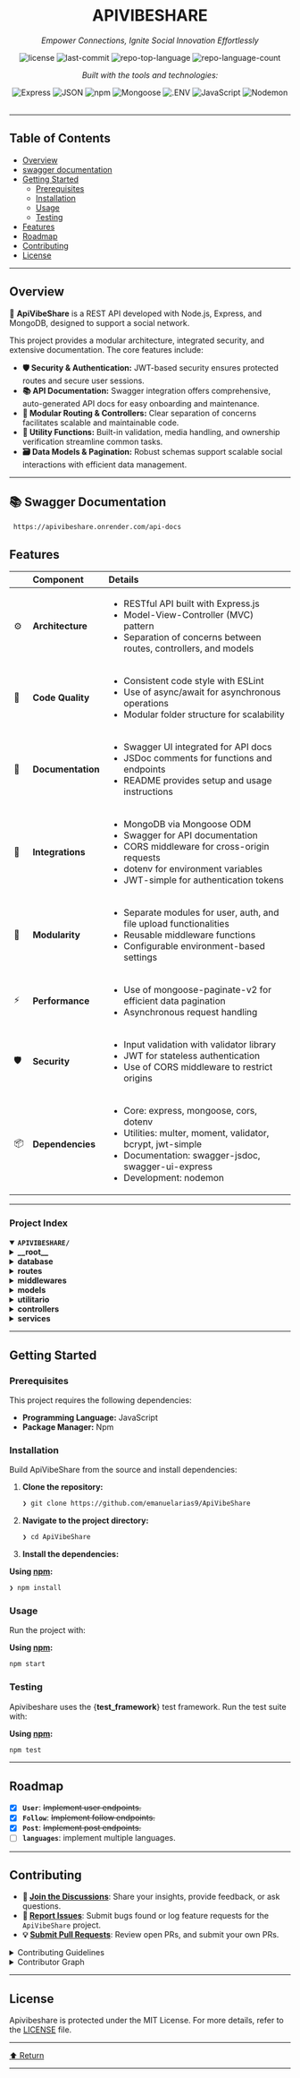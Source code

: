 <div id="top">

<!-- HEADER STYLE: CLASSIC -->
<div align="center">


# APIVIBESHARE

<em>Empower Connections, Ignite Social Innovation Effortlessly</em>

<!-- BADGES -->
<img src="https://img.shields.io/github/license/emanuelarias9/ApiVibeShare?style=flat&logo=opensourceinitiative&logoColor=white&color=0080ff" alt="license">
<img src="https://img.shields.io/github/last-commit/emanuelarias9/ApiVibeShare?style=flat&logo=git&logoColor=white&color=0080ff" alt="last-commit">
<img src="https://img.shields.io/github/languages/top/emanuelarias9/ApiVibeShare?style=flat&color=0080ff" alt="repo-top-language">
<img src="https://img.shields.io/github/languages/count/emanuelarias9/ApiVibeShare?style=flat&color=0080ff" alt="repo-language-count">

<em>Built with the tools and technologies:</em>

<img src="https://img.shields.io/badge/Express-000000.svg?style=flat&logo=Express&logoColor=white" alt="Express">
<img src="https://img.shields.io/badge/JSON-000000.svg?style=flat&logo=JSON&logoColor=white" alt="JSON">
<img src="https://img.shields.io/badge/npm-CB3837.svg?style=flat&logo=npm&logoColor=white" alt="npm">
<img src="https://img.shields.io/badge/Mongoose-F04D35.svg?style=flat&logo=Mongoose&logoColor=white" alt="Mongoose">
<img src="https://img.shields.io/badge/.ENV-ECD53F.svg?style=flat&logo=dotenv&logoColor=black" alt=".ENV">
<img src="https://img.shields.io/badge/JavaScript-F7DF1E.svg?style=flat&logo=JavaScript&logoColor=black" alt="JavaScript">
<img src="https://img.shields.io/badge/Nodemon-76D04B.svg?style=flat&logo=Nodemon&logoColor=white" alt="Nodemon">

</div>
<br>

---

## Table of Contents

- [Overview](#overview)
- [swagger documentation](#-swagger-documentation)
- [Getting Started](#getting-started)
    - [Prerequisites](#prerequisites)
    - [Installation](#installation)
    - [Usage](#usage)
    - [Testing](#testing)
- [Features](#features)
- [Roadmap](#roadmap)
- [Contributing](#contributing)
- [License](#license)

---

## Overview

🚀 **ApiVibeShare** is a REST API developed with Node.js, Express, and MongoDB, designed to support a social network. 

This project provides a modular architecture, integrated security, and extensive documentation. The core features include:

- **🛡️ Security & Authentication:** JWT-based security ensures protected routes and secure user sessions.
- **📚 API Documentation:** Swagger integration offers comprehensive, auto-generated API docs for easy onboarding and maintenance.
- **🔧 Modular Routing & Controllers:** Clear separation of concerns facilitates scalable and maintainable code.
- **🧹 Utility Functions:** Built-in validation, media handling, and ownership verification streamline common tasks.
- **🗃️ Data Models & Pagination:** Robust schemas support scalable social interactions with efficient data management.

---
## 📚 Swagger Documentation
```
 https://apivibeshare.onrender.com/api-docs

 ```
## Features

|      | Component          | Details                                                                                     |
| :--- | :----------------- | :------------------------------------------------------------------------------------------ |
| ⚙️  | **Architecture**   | <ul><li>RESTful API built with Express.js</li><li>Model-View-Controller (MVC) pattern</li><li>Separation of concerns between routes, controllers, and models</li></ul> |
| 🔩 | **Code Quality**   | <ul><li>Consistent code style with ESLint</li><li>Use of async/await for asynchronous operations</li><li>Modular folder structure for scalability</li></ul> |
| 📄 | **Documentation**  | <ul><li>Swagger UI integrated for API docs</li><li>JSDoc comments for functions and endpoints</li><li>README provides setup and usage instructions</li></ul> |
| 🔌 | **Integrations**    | <ul><li>MongoDB via Mongoose ODM</li><li>Swagger for API documentation</li><li>CORS middleware for cross-origin requests</li><li>dotenv for environment variables</li><li>JWT-simple for authentication tokens</li></ul> |
| 🧩 | **Modularity**      | <ul><li>Separate modules for user, auth, and file upload functionalities</li><li>Reusable middleware functions</li><li>Configurable environment-based settings</li></ul> |
| ⚡️  | **Performance**     | <ul><li>Use of mongoose-paginate-v2 for efficient data pagination</li><li>Asynchronous request handling</li></ul> |
| 🛡️ | **Security**        | <ul><li>Input validation with validator library</li><li>JWT for stateless authentication</li><li>Use of CORS middleware to restrict origins</li></ul> |
| 📦 | **Dependencies**    | <ul><li>Core: express, mongoose, cors, dotenv</li><li>Utilities: multer, moment, validator, bcrypt, jwt-simple</li><li>Documentation: swagger-jsdoc, swagger-ui-express</li><li>Development: nodemon</li></ul> |

---

### Project Index

<details open>
	<summary><b><code>APIVIBESHARE/</code></b></summary>
	<!-- __root__ Submodule -->
	<details>
		<summary><b>__root__</b></summary>
		<blockquote>
			<div class='directory-path' style='padding: 8px 0; color: #666;'>
				<code><b>⦿ __root__</b></code>
			<table style='width: 100%; border-collapse: collapse;'>
			<thead>
				<tr style='background-color: #f8f9fa;'>
					<th style='width: 30%; text-align: left; padding: 8px;'>File Name</th>
					<th style='text-align: left; padding: 8px;'>Summary</th>
				</tr>
			</thead>
				<tr style='border-bottom: 1px solid #eee;'>
					<td style='padding: 8px;'><b><a href='https://github.com/emanuelarias9/ApiVibeShare/blob/master/index.js'>index.js</a></b></td>
					<td style='padding: 8px;'>- Sets up the core server infrastructure for VibeShare, establishing database connection, API routing, and middleware configurations<br>- Integrates Swagger for comprehensive API documentation and enforces security via JWT authentication<br>- Facilitates communication between client applications and backend services, enabling user management, content posting, and social interactions within the social media platform.</td>
				</tr>
				<tr style='border-bottom: 1px solid #eee;'>
					<td style='padding: 8px;'><b><a href='https://github.com/emanuelarias9/ApiVibeShare/blob/master/package.json'>package.json</a></b></td>
					<td style='padding: 8px;'>- Defines the core configuration and dependencies for a RESTful social network API built with Node.js, Express, and MongoDB<br>- It establishes the project’s metadata, scripts, and essential libraries for user authentication, data management, and API documentation, serving as the foundation for the applications backend architecture.</td>
				</tr>
				<tr style='border-bottom: 1px solid #eee;'>
					<td style='padding: 8px;'><b><a href='https://github.com/emanuelarias9/ApiVibeShare/blob/master/LICENSE'>LICENSE</a></b></td>
					<td style='padding: 8px;'>Provides licensing information that governs the use, distribution, and modification of the entire software project, ensuring legal clarity and compliance across all components within the architecture.</td>
				</tr>
				<tr style='border-bottom: 1px solid #eee;'>
					<td style='padding: 8px;'><b><a href='https://github.com/emanuelarias9/ApiVibeShare/blob/master/jsconfig.json'>jsconfig.json</a></b></td>
					<td style='padding: 8px;'>- Defines the JavaScript project’s configuration settings, ensuring consistent compilation and module resolution across the codebase<br>- It facilitates seamless development by specifying language features, module types, and file inclusion, thereby supporting the overall architectures stability and maintainability within the project’s structure.</td>
				</tr>
			</table>
		</blockquote>
	</details>
	<!-- database Submodule -->
	<details>
		<summary><b>database</b></summary>
		<blockquote>
			<div class='directory-path' style='padding: 8px 0; color: #666;'>
				<code><b>⦿ database</b></code>
			<table style='width: 100%; border-collapse: collapse;'>
			<thead>
				<tr style='background-color: #f8f9fa;'>
					<th style='width: 30%; text-align: left; padding: 8px;'>File Name</th>
					<th style='text-align: left; padding: 8px;'>Summary</th>
				</tr>
			</thead>
				<tr style='border-bottom: 1px solid #eee;'>
					<td style='padding: 8px;'><b><a href='https://github.com/emanuelarias9/ApiVibeShare/blob/master/database/connection.js'>connection.js</a></b></td>
					<td style='padding: 8px;'>- Establishes and manages the connection to the MongoDB database for VibeShare, ensuring reliable data storage and retrieval<br>- Facilitates seamless integration with the database layer, enabling other components to interact with persistent data efficiently<br>- Serves as a foundational element in the applications architecture, supporting data-driven features and overall system stability.</td>
				</tr>
			</table>
		</blockquote>
	</details>
	<!-- routes Submodule -->
	<details>
		<summary><b>routes</b></summary>
		<blockquote>
			<div class='directory-path' style='padding: 8px 0; color: #666;'>
				<code><b>⦿ routes</b></code>
			<!-- User Submodule -->
			<details>
				<summary><b>User</b></summary>
				<blockquote>
					<div class='directory-path' style='padding: 8px 0; color: #666;'>
						<code><b>⦿ routes.User</b></code>
					<!-- V1 Submodule -->
					<details>
						<summary><b>V1</b></summary>
						<blockquote>
							<div class='directory-path' style='padding: 8px 0; color: #666;'>
								<code><b>⦿ routes.User.V1</b></code>
							<table style='width: 100%; border-collapse: collapse;'>
							<thead>
								<tr style='background-color: #f8f9fa;'>
									<th style='width: 30%; text-align: left; padding: 8px;'>File Name</th>
									<th style='text-align: left; padding: 8px;'>Summary</th>
								</tr>
							</thead>
								<tr style='border-bottom: 1px solid #eee;'>
									<td style='padding: 8px;'><b><a href='https://github.com/emanuelarias9/ApiVibeShare/blob/master/routes/User/V1/UserRoutes.js'>UserRoutes.js</a></b></td>
									<td style='padding: 8px;'>- Defines user-related API endpoints for account management, profile retrieval, and image uploads within the application<br>- Facilitates user registration, authentication, profile updates, and avatar handling, integrating middleware for security and file handling<br>- Serves as a key routing layer connecting client requests to user controller logic, supporting core user functionalities in the overall system architecture.</td>
								</tr>
							</table>
						</blockquote>
					</details>
				</blockquote>
			</details>
			<!-- Follow Submodule -->
			<details>
				<summary><b>Follow</b></summary>
				<blockquote>
					<div class='directory-path' style='padding: 8px 0; color: #666;'>
						<code><b>⦿ routes.Follow</b></code>
					<!-- V1 Submodule -->
					<details>
						<summary><b>V1</b></summary>
						<blockquote>
							<div class='directory-path' style='padding: 8px 0; color: #666;'>
								<code><b>⦿ routes.Follow.V1</b></code>
							<table style='width: 100%; border-collapse: collapse;'>
							<thead>
								<tr style='background-color: #f8f9fa;'>
									<th style='width: 30%; text-align: left; padding: 8px;'>File Name</th>
									<th style='text-align: left; padding: 8px;'>Summary</th>
								</tr>
							</thead>
								<tr style='border-bottom: 1px solid #eee;'>
									<td style='padding: 8px;'><b><a href='https://github.com/emanuelarias9/ApiVibeShare/blob/master/routes/Follow/V1/FollowRoutes.js'>FollowRoutes.js</a></b></td>
									<td style='padding: 8px;'>- Defines API endpoints for managing user follow relationships, enabling functionalities such as following, unfollowing, and retrieving lists of followers and followings<br>- Integrates authentication middleware to secure these interactions, supporting the overall social connectivity features within the application’s architecture<br>- This routing layer facilitates seamless user engagement and relationship management.</td>
								</tr>
							</table>
						</blockquote>
					</details>
				</blockquote>
			</details>
			<!-- Post Submodule -->
			<details>
				<summary><b>Post</b></summary>
				<blockquote>
					<div class='directory-path' style='padding: 8px 0; color: #666;'>
						<code><b>⦿ routes.Post</b></code>
					<!-- V1 Submodule -->
					<details>
						<summary><b>V1</b></summary>
						<blockquote>
							<div class='directory-path' style='padding: 8px 0; color: #666;'>
								<code><b>⦿ routes.Post.V1</b></code>
							<table style='width: 100%; border-collapse: collapse;'>
							<thead>
								<tr style='background-color: #f8f9fa;'>
									<th style='width: 30%; text-align: left; padding: 8px;'>File Name</th>
									<th style='text-align: left; padding: 8px;'>Summary</th>
								</tr>
							</thead>
								<tr style='border-bottom: 1px solid #eee;'>
									<td style='padding: 8px;'><b><a href='https://github.com/emanuelarias9/ApiVibeShare/blob/master/routes/Post/V1/PostRoutes.js'>PostRoutes.js</a></b></td>
									<td style='padding: 8px;'>- Defines API endpoints for managing social media posts, including creation, retrieval, deletion, image uploads, and user-specific feeds<br>- Integrates authentication and file handling to facilitate seamless post interactions within the application’s architecture, serving as the primary interface for post-related operations.</td>
								</tr>
							</table>
						</blockquote>
					</details>
				</blockquote>
			</details>
		</blockquote>
	</details>
	<!-- middlewares Submodule -->
	<details>
		<summary><b>middlewares</b></summary>
		<blockquote>
			<div class='directory-path' style='padding: 8px 0; color: #666;'>
				<code><b>⦿ middlewares</b></code>
			<table style='width: 100%; border-collapse: collapse;'>
			<thead>
				<tr style='background-color: #f8f9fa;'>
					<th style='width: 30%; text-align: left; padding: 8px;'>File Name</th>
					<th style='text-align: left; padding: 8px;'>Summary</th>
				</tr>
			</thead>
				<tr style='border-bottom: 1px solid #eee;'>
					<td style='padding: 8px;'><b><a href='https://github.com/emanuelarias9/ApiVibeShare/blob/master/middlewares/auth.js'>auth.js</a></b></td>
					<td style='padding: 8px;'>- Implements authentication middleware to verify and decode JWT tokens, ensuring secure access control across the application<br>- It validates token presence, integrity, and expiration, attaching authenticated user data to requests<br>- This component is essential for safeguarding protected routes and maintaining secure user sessions within the overall system architecture.</td>
				</tr>
			</table>
		</blockquote>
	</details>
	<!-- models Submodule -->
	<details>
		<summary><b>models</b></summary>
		<blockquote>
			<div class='directory-path' style='padding: 8px 0; color: #666;'>
				<code><b>⦿ models</b></code>
			<table style='width: 100%; border-collapse: collapse;'>
			<thead>
				<tr style='background-color: #f8f9fa;'>
					<th style='width: 30%; text-align: left; padding: 8px;'>File Name</th>
					<th style='text-align: left; padding: 8px;'>Summary</th>
				</tr>
			</thead>
				<tr style='border-bottom: 1px solid #eee;'>
					<td style='padding: 8px;'><b><a href='https://github.com/emanuelarias9/ApiVibeShare/blob/master/models/Follow.js'>Follow.js</a></b></td>
					<td style='padding: 8px;'>- Defines the schema and model for tracking user follow relationships within the application<br>- Facilitates recording, querying, and managing follow actions between users, enabling features like follower lists and activity feeds<br>- Integrates pagination support to efficiently handle large datasets, supporting scalable social interactions across the platform.</td>
				</tr>
				<tr style='border-bottom: 1px solid #eee;'>
					<td style='padding: 8px;'><b><a href='https://github.com/emanuelarias9/ApiVibeShare/blob/master/models/User.js'>User.js</a></b></td>
					<td style='padding: 8px;'>- Defines the user data model within the applications architecture, facilitating user management and authentication processes<br>- It structures user information, including credentials, profile details, and roles, while integrating pagination capabilities for efficient data handling<br>- This schema serves as a foundational component for user-related functionalities across the system.</td>
				</tr>
				<tr style='border-bottom: 1px solid #eee;'>
					<td style='padding: 8px;'><b><a href='https://github.com/emanuelarias9/ApiVibeShare/blob/master/models/Post.js'>Post.js</a></b></td>
					<td style='padding: 8px;'>- Defines the schema and model for social media posts, enabling storage, retrieval, and pagination of user-generated content within the application<br>- Facilitates efficient management of posts, including associated media files, timestamps, and user references, forming a core component of the platforms content management architecture.</td>
				</tr>
			</table>
		</blockquote>
	</details>
	<!-- utilitario Submodule -->
	<details>
		<summary><b>utilitario</b></summary>
		<blockquote>
			<div class='directory-path' style='padding: 8px 0; color: #666;'>
				<code><b>⦿ utilitario</b></code>
			<table style='width: 100%; border-collapse: collapse;'>
			<thead>
				<tr style='background-color: #f8f9fa;'>
					<th style='width: 30%; text-align: left; padding: 8px;'>File Name</th>
					<th style='text-align: left; padding: 8px;'>Summary</th>
				</tr>
			</thead>
				<tr style='border-bottom: 1px solid #eee;'>
					<td style='padding: 8px;'><b><a href='https://github.com/emanuelarias9/ApiVibeShare/blob/master/utilitario/validateOwnership.js'>validateOwnership.js</a></b></td>
					<td style='padding: 8px;'>- Provides a utility to verify document ownership within the application, ensuring that access and modifications are restricted to authenticated users who are the rightful owners<br>- Integrates seamlessly into the broader architecture by validating user permissions at the data layer, thereby maintaining data integrity and security across the system.</td>
				</tr>
				<tr style='border-bottom: 1px solid #eee;'>
					<td style='padding: 8px;'><b><a href='https://github.com/emanuelarias9/ApiVibeShare/blob/master/utilitario/CleanBody.js'>CleanBody.js</a></b></td>
					<td style='padding: 8px;'>- Provides a utility function to sanitize objects by removing properties with empty strings, null, or undefined values, and trimming string properties<br>- Integrates into the broader codebase to ensure data integrity and cleanliness before processing or storage, supporting consistent and reliable data handling across the application.</td>
				</tr>
				<tr style='border-bottom: 1px solid #eee;'>
					<td style='padding: 8px;'><b><a href='https://github.com/emanuelarias9/ApiVibeShare/blob/master/utilitario/ValidateImage.js'>ValidateImage.js</a></b></td>
					<td style='padding: 8px;'>- Provides utility functions for image validation and management within the application<br>- Ensures uploaded images meet format requirements and handles deletion of user avatars and post images, maintaining data integrity and storage hygiene across the project’s media handling architecture.</td>
				</tr>
				<tr style='border-bottom: 1px solid #eee;'>
					<td style='padding: 8px;'><b><a href='https://github.com/emanuelarias9/ApiVibeShare/blob/master/utilitario/HttpErrors.js'>HttpErrors.js</a></b></td>
					<td style='padding: 8px;'>- Defines a set of custom HTTP error classes aligned with standard HTTP status codes, facilitating consistent and descriptive error handling across the application<br>- These classes enable clear communication of specific error conditions, improving maintainability and debugging within the overall system architecture.</td>
				</tr>
				<tr style='border-bottom: 1px solid #eee;'>
					<td style='padding: 8px;'><b><a href='https://github.com/emanuelarias9/ApiVibeShare/blob/master/utilitario/jwt.js'>jwt.js</a></b></td>
					<td style='padding: 8px;'>- Generates JSON Web Tokens (JWT) for user authentication by encoding user identity, role, and timestamp information<br>- Facilitates secure, time-limited access control within the application’s architecture, enabling authenticated interactions across different components<br>- Serves as a core utility for managing user sessions and ensuring authorized access throughout the system.</td>
				</tr>
			</table>
		</blockquote>
	</details>
	<!-- controllers Submodule -->
	<details>
		<summary><b>controllers</b></summary>
		<blockquote>
			<div class='directory-path' style='padding: 8px 0; color: #666;'>
				<code><b>⦿ controllers</b></code>
			<!-- User Submodule -->
			<details>
				<summary><b>User</b></summary>
				<blockquote>
					<div class='directory-path' style='padding: 8px 0; color: #666;'>
						<code><b>⦿ controllers.User</b></code>
					<!-- V1 Submodule -->
					<details>
						<summary><b>V1</b></summary>
						<blockquote>
							<div class='directory-path' style='padding: 8px 0; color: #666;'>
								<code><b>⦿ controllers.User.V1</b></code>
							<table style='width: 100%; border-collapse: collapse;'>
							<thead>
								<tr style='background-color: #f8f9fa;'>
									<th style='width: 30%; text-align: left; padding: 8px;'>File Name</th>
									<th style='text-align: left; padding: 8px;'>Summary</th>
								</tr>
							</thead>
								<tr style='border-bottom: 1px solid #eee;'>
									<td style='padding: 8px;'><b><a href='https://github.com/emanuelarias9/ApiVibeShare/blob/master/controllers/User/V1/UserController.js'>UserController.js</a></b></td>
									<td style='padding: 8px;'>- This code file, <code>UserController.js</code>, serves as the primary interface for managing user-related operations within the applications architecture<br>- It orchestrates user registration, authentication, profile management, and social interactions by coordinating various service functions<br>- Essentially, it acts as the central controller that processes incoming user requests, validates data, and delegates tasks to underlying services, thereby enabling seamless user account handling and social features across the system.</td>
								</tr>
							</table>
						</blockquote>
					</details>
				</blockquote>
			</details>
			<!-- Follow Submodule -->
			<details>
				<summary><b>Follow</b></summary>
				<blockquote>
					<div class='directory-path' style='padding: 8px 0; color: #666;'>
						<code><b>⦿ controllers.Follow</b></code>
					<!-- V1 Submodule -->
					<details>
						<summary><b>V1</b></summary>
						<blockquote>
							<div class='directory-path' style='padding: 8px 0; color: #666;'>
								<code><b>⦿ controllers.Follow.V1</b></code>
							<table style='width: 100%; border-collapse: collapse;'>
							<thead>
								<tr style='background-color: #f8f9fa;'>
									<th style='width: 30%; text-align: left; padding: 8px;'>File Name</th>
									<th style='text-align: left; padding: 8px;'>Summary</th>
								</tr>
							</thead>
								<tr style='border-bottom: 1px solid #eee;'>
									<td style='padding: 8px;'><b><a href='https://github.com/emanuelarias9/ApiVibeShare/blob/master/controllers/Follow/V1/FollowController.js'>FollowController.js</a></b></td>
									<td style='padding: 8px;'>- Manages user follow relationships by providing endpoints to follow, unfollow, and retrieve lists of users being followed or followers<br>- Facilitates social connectivity within the platform, enabling users to build and explore their network, while ensuring proper authorization and pagination for scalable data access<br>- Integrates seamlessly into the overall architecture to support social interaction features.</td>
								</tr>
							</table>
						</blockquote>
					</details>
				</blockquote>
			</details>
			<!-- Post Submodule -->
			<details>
				<summary><b>Post</b></summary>
				<blockquote>
					<div class='directory-path' style='padding: 8px 0; color: #666;'>
						<code><b>⦿ controllers.Post</b></code>
					<!-- V1 Submodule -->
					<details>
						<summary><b>V1</b></summary>
						<blockquote>
							<div class='directory-path' style='padding: 8px 0; color: #666;'>
								<code><b>⦿ controllers.Post.V1</b></code>
							<table style='width: 100%; border-collapse: collapse;'>
							<thead>
								<tr style='background-color: #f8f9fa;'>
									<th style='width: 30%; text-align: left; padding: 8px;'>File Name</th>
									<th style='text-align: left; padding: 8px;'>Summary</th>
								</tr>
							</thead>
								<tr style='border-bottom: 1px solid #eee;'>
									<td style='padding: 8px;'><b><a href='https://github.com/emanuelarias9/ApiVibeShare/blob/master/controllers/Post/V1/PostController.js'>PostController.js</a></b></td>
									<td style='padding: 8px;'>- The <code>PostController.js</code> file serves as the primary interface for managing user-generated posts within the application<br>- It orchestrates core functionalities such as creating, retrieving, deleting, and updating posts, as well as handling associated media uploads and feeds<br>- By delegating business logic to dedicated services, this controller ensures a clean separation of concerns, facilitating scalable and maintainable interactions with the post-related features across the platform<br>- Overall, it acts as the central gateway for post operations, enabling seamless content management within the applications architecture.</td>
								</tr>
							</table>
						</blockquote>
					</details>
				</blockquote>
			</details>
		</blockquote>
	</details>
	<!-- services Submodule -->
	<details>
		<summary><b>services</b></summary>
		<blockquote>
			<div class='directory-path' style='padding: 8px 0; color: #666;'>
				<code><b>⦿ services</b></code>
			<!-- User Submodule -->
			<details>
				<summary><b>User</b></summary>
				<blockquote>
					<div class='directory-path' style='padding: 8px 0; color: #666;'>
						<code><b>⦿ services.User</b></code>
					<table style='width: 100%; border-collapse: collapse;'>
					<thead>
						<tr style='background-color: #f8f9fa;'>
							<th style='width: 30%; text-align: left; padding: 8px;'>File Name</th>
							<th style='text-align: left; padding: 8px;'>Summary</th>
						</tr>
					</thead>
						<tr style='border-bottom: 1px solid #eee;'>
							<td style='padding: 8px;'><b><a href='https://github.com/emanuelarias9/ApiVibeShare/blob/master/services/User/UserService.js'>UserService.js</a></b></td>
							<td style='padding: 8px;'>- Provides core user management functionalities, including validation, retrieval, updating, and image handling within the broader application architecture<br>- Facilitates user registration, authentication, profile updates, and social interactions by ensuring data integrity and consistency across user-related operations<br>- Serves as a central service layer that supports user-centric features and maintains data validation standards.</td>
						</tr>
					</table>
				</blockquote>
			</details>
			<!-- Follow Submodule -->
			<details>
				<summary><b>Follow</b></summary>
				<blockquote>
					<div class='directory-path' style='padding: 8px 0; color: #666;'>
						<code><b>⦿ services.Follow</b></code>
					<table style='width: 100%; border-collapse: collapse;'>
					<thead>
						<tr style='background-color: #f8f9fa;'>
							<th style='width: 30%; text-align: left; padding: 8px;'>File Name</th>
							<th style='text-align: left; padding: 8px;'>Summary</th>
						</tr>
					</thead>
						<tr style='border-bottom: 1px solid #eee;'>
							<td style='padding: 8px;'><b><a href='https://github.com/emanuelarias9/ApiVibeShare/blob/master/services/Follow/FollowService.js'>FollowService.js</a></b></td>
							<td style='padding: 8px;'>- Manages user follow relationships within the platform, enabling functionalities such as following and unfollowing users, retrieving followers and following lists with pagination, and verifying follow status<br>- Integrates validation and error handling to ensure data integrity, supporting social interaction features essential for user engagement and network building in the overall application architecture.</td>
						</tr>
					</table>
				</blockquote>
			</details>
			<!-- Post Submodule -->
			<details>
				<summary><b>Post</b></summary>
				<blockquote>
					<div class='directory-path' style='padding: 8px 0; color: #666;'>
						<code><b>⦿ services.Post</b></code>
					<table style='width: 100%; border-collapse: collapse;'>
					<thead>
						<tr style='background-color: #f8f9fa;'>
							<th style='width: 30%; text-align: left; padding: 8px;'>File Name</th>
							<th style='text-align: left; padding: 8px;'>Summary</th>
						</tr>
					</thead>
						<tr style='border-bottom: 1px solid #eee;'>
							<td style='padding: 8px;'><b><a href='https://github.com/emanuelarias9/ApiVibeShare/blob/master/services/Post/PostService.js'>PostService.js</a></b></td>
							<td style='padding: 8px;'>- Provides core functionalities for managing user posts within the application, including creation, retrieval, updating images, deletion, and generating user feeds<br>- Facilitates interaction with the post data model, enforces ownership and validation rules, and supports media handling, thereby serving as the central service layer for post-related operations in the overall architecture.</td>
						</tr>
					</table>
				</blockquote>
			</details>
		</blockquote>
	</details>
</details>

---

## Getting Started

### Prerequisites

This project requires the following dependencies:

- **Programming Language:** JavaScript
- **Package Manager:** Npm

### Installation

Build ApiVibeShare from the source and install dependencies:

1. **Clone the repository:**

    ```sh
    ❯ git clone https://github.com/emanuelarias9/ApiVibeShare
    ```

2. **Navigate to the project directory:**

    ```sh
    ❯ cd ApiVibeShare
    ```

3. **Install the dependencies:**

**Using [npm](https://www.npmjs.com/):**

```sh
❯ npm install
```

### Usage

Run the project with:

**Using [npm](https://www.npmjs.com/):**

```sh
npm start
```

### Testing

Apivibeshare uses the {__test_framework__} test framework. Run the test suite with:

**Using [npm](https://www.npmjs.com/):**

```sh
npm test
```

---

## Roadmap

- [X] **`User`**: <strike>Implement user endpoints.</strike>
- [X] **`Follow`**: <strike>Implement follow endpoints.</strike>
- [X] **`Post`**: <strike>Implement post endpoints.</strike>
- [ ] **`languages`**: implement multiple languages.

---

## Contributing

- **💬 [Join the Discussions](https://github.com/emanuelarias9/ApiVibeShare/discussions)**: Share your insights, provide feedback, or ask questions.
- **🐛 [Report Issues](https://github.com/emanuelarias9/ApiVibeShare/issues)**: Submit bugs found or log feature requests for the `ApiVibeShare` project.
- **💡 [Submit Pull Requests](https://github.com/emanuelarias9/ApiVibeShare/blob/main/CONTRIBUTING.md)**: Review open PRs, and submit your own PRs.

<details closed>
<summary>Contributing Guidelines</summary>

1. **Fork the Repository**: Start by forking the project repository to your github account.
2. **Clone Locally**: Clone the forked repository to your local machine using a git client.
   ```sh
   git clone https://github.com/emanuelarias9/ApiVibeShare
   ```
3. **Create a New Branch**: Always work on a new branch, giving it a descriptive name.
   ```sh
   git checkout -b new-feature-x
   ```
4. **Make Your Changes**: Develop and test your changes locally.
5. **Commit Your Changes**: Commit with a clear message describing your updates.
   ```sh
   git commit -m 'Implemented new feature x.'
   ```
6. **Push to github**: Push the changes to your forked repository.
   ```sh
   git push origin new-feature-x
   ```
7. **Submit a Pull Request**: Create a PR against the original project repository. Clearly describe the changes and their motivations.
8. **Review**: Once your PR is reviewed and approved, it will be merged into the main branch. Congratulations on your contribution!
</details>

<details closed>
<summary>Contributor Graph</summary>
<br>
<p align="left">
   <a href="https://github.com{/emanuelarias9/ApiVibeShare/}graphs/contributors">
      <img src="https://contrib.rocks/image?repo=emanuelarias9/ApiVibeShare">
   </a>
</p>
</details>

---

## License

Apivibeshare is protected under the MIT License. For more details, refer to the [LICENSE](./LICENSE) file.

---

<div align="left"><a href="#top">⬆ Return</a></div>

---
